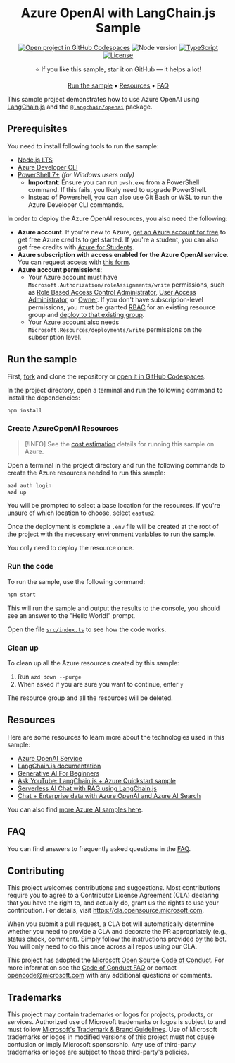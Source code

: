 <!-- prettier-ignore -->
<div align="center">

# Azure OpenAI with LangChain.js Sample

[![Open project in GitHub Codespaces](https://img.shields.io/badge/Codespaces-Open-blue?style=flat-square&logo=github)](https://codespaces.new/Azure-Samples/openai-langchainjs?hide_repo_select=true&ref=main&quickstart=true)
![Node version](https://img.shields.io/badge/Node.js->=20-3c873a?style=flat-square)
[![TypeScript](https://img.shields.io/badge/TypeScript-blue?style=flat-square&logo=typescript&logoColor=white)](https://www.typescriptlang.org)
[![License](https://img.shields.io/badge/License-MIT-yellow?style=flat-square)](LICENSE)

:star: If you like this sample, star it on GitHub — it helps a lot!

[Run the sample](#run-the-sample) • [Resources](#resources) • [FAQ](#faq)

</div>

This sample project demonstrates how to use Azure OpenAI using [LangChain.js](https://js.langchain.com/) and the [`@langchain/openai`](https://www.npmjs.com/package/@langchain/openai) package.

## Prerequisites

You need to install following tools to run the sample:

- [Node.js LTS](https://nodejs.org/download/)
- [Azure Developer CLI](https://aka.ms/azure-dev/install)
- [PowerShell 7+](https://github.com/powershell/powershell) _(for Windows users only)_
  - **Important**: Ensure you can run `pwsh.exe` from a PowerShell command. If this fails, you likely need to upgrade PowerShell.
  - Instead of Powershell, you can also use Git Bash or WSL to run the Azure Developer CLI commands.

In order to deploy the Azure OpenAI resources, you also need the following:

- **Azure account**. If you're new to Azure, [get an Azure account for free](https://azure.microsoft.com/free) to get free Azure credits to get started. If you're a student, you can also get free credits with [Azure for Students](https://aka.ms/azureforstudents).
- **Azure subscription with access enabled for the Azure OpenAI service**. You can request access with [this form](https://aka.ms/oaiapply).
- **Azure account permissions**:
  - Your Azure account must have `Microsoft.Authorization/roleAssignments/write` permissions, such as [Role Based Access Control Administrator](https://learn.microsoft.com/azure/role-based-access-control/built-in-roles#role-based-access-control-administrator-preview), [User Access Administrator](https://learn.microsoft.com/azure/role-based-access-control/built-in-roles#user-access-administrator), or [Owner](https://learn.microsoft.com/azure/role-based-access-control/built-in-roles#owner). If you don't have subscription-level permissions, you must be granted [RBAC](https://learn.microsoft.com/azure/role-based-access-control/built-in-roles#role-based-access-control-administrator-preview) for an existing resource group and [deploy to that existing group](docs/deploy_existing.md#resource-group).
  - Your Azure account also needs `Microsoft.Resources/deployments/write` permissions on the subscription level.

## Run the sample

First, [fork](https://github.com/Azure-Samples/open-langchainjs/fork) and clone the repository or [open it in GitHub Codespaces](https://codespaces.new/Azure-Samples/openai-langchainjs?hide_repo_select=true&ref=main&quickstart=true).

In the project directory, open a terminal and run the following command to install the dependencies:

```bash
npm install
```

### Create AzureOpenAI Resources

> [!INFO]
> See the [cost estimation](./docs/cost.md) details for running this sample on Azure.

Open a terminal in the project directory and run the following commands to create the Azure resources needed to run this sample:

```bash
azd auth login
azd up
```

You will be prompted to select a base location for the resources. If you're unsure of which location to choose, select `eastus2`.

Once the deployment is complete a `.env` file will be created at the root of the project with the necessary environment variables to run the sample.

You only need to deploy the resource once.

### Run the code

To run the sample, use the following command:

```bash
npm start
```

This will run the sample and output the results to the console, you should see an answer to the "Hello World!" prompt.

Open the file [`src/index.ts`](src/index.ts) to see how the code works.

### Clean up

To clean up all the Azure resources created by this sample:

1. Run `azd down --purge`
2. When asked if you are sure you want to continue, enter `y`

The resource group and all the resources will be deleted.

## Resources

Here are some resources to learn more about the technologies used in this sample:

- [Azure OpenAI Service](https://learn.microsoft.com/azure/ai-services/openai/overview)
- [LangChain.js documentation](https://js.langchain.com)
- [Generative AI For Beginners](https://github.com/microsoft/generative-ai-for-beginners)
- [Ask YouTube: LangChain.js + Azure Quickstart sample](https://github.com/Azure-Samples/langchainjs-quickstart-demo)
- [Serverless AI Chat with RAG using LangChain.js](https://github.com/Azure-Samples/serverless-chat-langchainjs/)
- [Chat + Enterprise data with Azure OpenAI and Azure AI Search](https://github.com/Azure-Samples/azure-search-openai-javascript)

You can also find [more Azure AI samples here](https://github.com/Azure-Samples/azureai-samples).

## FAQ

You can find answers to frequently asked questions in the [FAQ](./docs/faq.md).

## Contributing

This project welcomes contributions and suggestions. Most contributions require you to agree to a
Contributor License Agreement (CLA) declaring that you have the right to, and actually do, grant us
the rights to use your contribution. For details, visit https://cla.opensource.microsoft.com.

When you submit a pull request, a CLA bot will automatically determine whether you need to provide
a CLA and decorate the PR appropriately (e.g., status check, comment). Simply follow the instructions
provided by the bot. You will only need to do this once across all repos using our CLA.

This project has adopted the [Microsoft Open Source Code of Conduct](https://opensource.microsoft.com/codeofconduct/).
For more information see the [Code of Conduct FAQ](https://opensource.microsoft.com/codeofconduct/faq/) or
contact [opencode@microsoft.com](mailto:opencode@microsoft.com) with any additional questions or comments.

## Trademarks

This project may contain trademarks or logos for projects, products, or services. Authorized use of Microsoft
trademarks or logos is subject to and must follow
[Microsoft's Trademark & Brand Guidelines](https://www.microsoft.com/en-us/legal/intellectualproperty/trademarks/usage/general).
Use of Microsoft trademarks or logos in modified versions of this project must not cause confusion or imply Microsoft sponsorship.
Any use of third-party trademarks or logos are subject to those third-party's policies.
